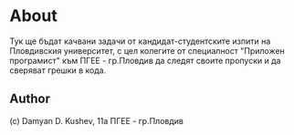 # About
 Тук ще бъдат качвани задачи от кандидат-студентските изпити на Пловдивския университет, с цел колегите от специалност "Приложен програмист" към ПГЕЕ - гр.Пловдив
 да следят своите пропуски и да сверяват грешки в кода.
 
 ## Author
 (c) Damyan D. Kushev, 11a ПГЕЕ - гр.Пловдив
